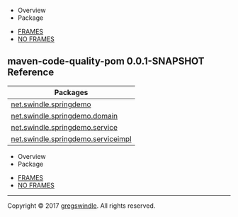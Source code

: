   - Overview
  - Package

<!-- end list -->

  - [FRAMES](index.md)
  - [NO
FRAMES](overview-summary.md)

## maven-code-quality-pom 0.0.1-SNAPSHOT Reference

| Packages                                                                                      |
| --------------------------------------------------------------------------------------------- |
| [net.swindle.springdemo](net/swindle/springdemo/package-summary.md)                         |
| [net.swindle.springdemo.domain](net/swindle/springdemo/domain/package-summary.md)           |
| [net.swindle.springdemo.service](net/swindle/springdemo/service/package-summary.md)         |
| [net.swindle.springdemo.serviceimpl](net/swindle/springdemo/serviceimpl/package-summary.md) |

  - Overview
  - Package

<!-- end list -->

  - [FRAMES](index.md)
  - [NO FRAMES](overview-summary.md)

-----

Copyright © 2017 [gregswindle](https://github.com/gregswindle). All
rights reserved.
